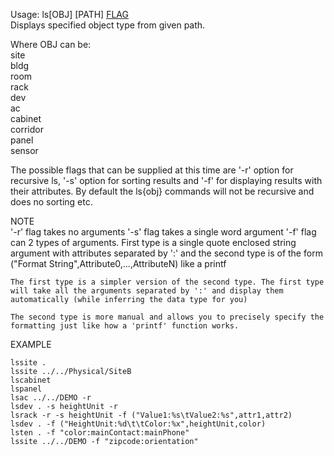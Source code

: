 Usage: ls[OBJ] [PATH] [FLAG](optional)   
Displays specified object type from given path.

Where OBJ can be:      
site   
bldg   
room   
rack   
dev   
ac   
cabinet   
corridor   
panel   
sensor      

The possible flags that can be supplied at this time are '-r' option for recursive ls, '-s' option for sorting results and '-f' for displaying results with their attributes. By default the ls{obj} commands will not be recursive and does no sorting etc. 

NOTE   
    '-r' flag takes no arguments
    '-s' flag takes a single word argument
    '-f' flag can 2 types of arguments. First type is a single quote enclosed string argument with attributes separated by ':' and the second type is of the form ("Format String",Attribute0,...,AttributeN) like a printf    

    The first type is a simpler version of the second type. The first type will take all the arguments separated by ':' and display them automatically (while inferring the data type for you)   

    The second type is more manual and allows you to precisely specify the formatting just like how a 'printf' function works.    

EXAMPLE   

    lssite .  
    lssite ../../Physical/SiteB
    lscabinet
    lspanel
    lsac ../../DEMO -r 
    lsdev . -s heightUnit -r
    lsrack -r -s heightUnit -f ("Value1:%s\tValue2:%s",attr1,attr2)
    lsdev . -f ("HeightUnit:%d\t\tColor:%x",heightUnit,color) 
    lsten . -f "color:mainContact:mainPhone"
    lssite ../../DEMO -f "zipcode:orientation"
